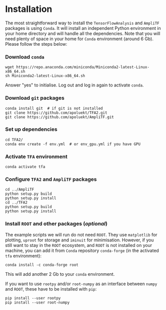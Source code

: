 # Installation 

The most straightforward way to install the `TensorFlowAnalysis` and `AmpliTF` packages is using `Conda`. It will install an independent Python environment in your home directory and will handle all the dependencies. Note that you will need plenty of space in your home for `Conda` environment (around 6 Gb). Please follow the steps below: 

### Download `conda`
```
wget https://repo.anaconda.com/miniconda/Miniconda2-latest-Linux-x86_64.sh
sh Miniconda2-latest-Linux-x86_64.sh
```
Answer "yes" to initialise. Log out and log in again to activate `conda`.

### Download `git` packages 
```
conda install git  # if git is not installed
git clone https://github.com/apoluekt/TFA2.git
git clone https://github.com/apoluekt/AmpliTF.git
```

### Set up dependencies
```
cd TFA2/
conda env create -f env.yml  # or env_gpu.yml if you have GPU
```

### Activate `TFA` environment
```
conda activate tfa
```

### Configure `TFA2` and `AmpliTF` packages
```
cd ../AmpliTF
python setup.py build
python setup.py install
cd ../TFA2
python setup.py build
python setup.py install
```
### Install `ROOT` and other packages (_optional_)

The example scripts we will run do not need `ROOT`. They use `matplotlib` for plotting, `uproot` for storage and `iminuit` for minimisation. However, if you still want to stay in the `ROOT` ecosystem, and `ROOT` is not installed on your machine, you can add it from `Conda` repository `conda-forge` (in the activated `tfa` environment): 

```
conda install -c conda-forge root
```
This will add another 2 Gb to your `conda` environment. 

If you want to use `rootpy` and/or `root-numpy` as an interface between `numpy` and `ROOT`, these have to be installed with `pip`: 
```
pip install --user rootpy
pip install --user root-numpy
```

